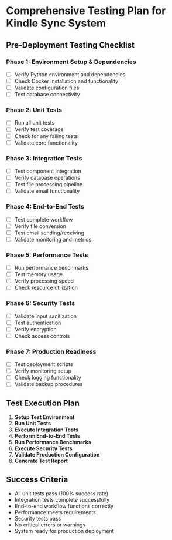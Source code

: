 # Comprehensive Testing Plan for Kindle Sync System

## Pre-Deployment Testing Checklist

### Phase 1: Environment Setup & Dependencies
- [ ] Verify Python environment and dependencies
- [ ] Check Docker installation and functionality
- [ ] Validate configuration files
- [ ] Test database connectivity

### Phase 2: Unit Tests
- [ ] Run all unit tests
- [ ] Verify test coverage
- [ ] Check for any failing tests
- [ ] Validate core functionality

### Phase 3: Integration Tests
- [ ] Test component integration
- [ ] Verify database operations
- [ ] Test file processing pipeline
- [ ] Validate email functionality

### Phase 4: End-to-End Tests
- [ ] Test complete workflow
- [ ] Verify file conversion
- [ ] Test email sending/receiving
- [ ] Validate monitoring and metrics

### Phase 5: Performance Tests
- [ ] Run performance benchmarks
- [ ] Test memory usage
- [ ] Verify processing speed
- [ ] Check resource utilization

### Phase 6: Security Tests
- [ ] Validate input sanitization
- [ ] Test authentication
- [ ] Verify encryption
- [ ] Check access controls

### Phase 7: Production Readiness
- [ ] Test deployment scripts
- [ ] Verify monitoring setup
- [ ] Check logging functionality
- [ ] Validate backup procedures

## Test Execution Plan

1. **Setup Test Environment**
2. **Run Unit Tests**
3. **Execute Integration Tests**
4. **Perform End-to-End Tests**
5. **Run Performance Benchmarks**
6. **Execute Security Tests**
7. **Validate Production Configuration**
8. **Generate Test Report**

## Success Criteria

- All unit tests pass (100% success rate)
- Integration tests complete successfully
- End-to-end workflow functions correctly
- Performance meets requirements
- Security tests pass
- No critical errors or warnings
- System ready for production deployment
